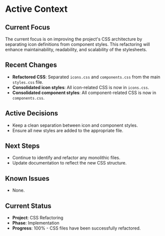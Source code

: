 # Active Context

## Current Focus
The current focus is on improving the project's CSS architecture by separating icon definitions from component styles. This refactoring will enhance maintainability, readability, and scalability of the stylesheets.

## Recent Changes
- **Refactored CSS**: Separated `icons.css` and `components.css` from the main `styles.css` file.
- **Consolidated icon styles**: All icon-related CSS is now in `icons.css`.
- **Consolidated component styles**: All component-related CSS is now in `components.css`.

## Active Decisions
- Keep a clean separation between icon and component styles.
- Ensure all new styles are added to the appropriate file.

## Next Steps
- Continue to identify and refactor any monolithic files.
- Update documentation to reflect the new CSS structure.

## Known Issues
- None.

## Current Status
- **Project**: CSS Refactoring
- **Phase**: Implementation
- **Progress**: 100% - CSS files have been successfully refactored. 